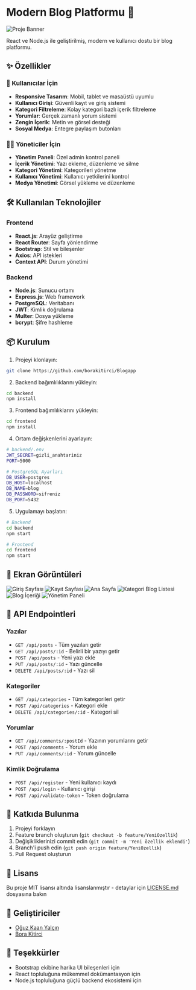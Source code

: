 # Modern Blog Platformu 🚀

![Proje Banner](images/3.png)

React ve Node.js ile geliştirilmiş, modern ve kullanıcı dostu bir blog platformu.

## ✨ Özellikler

### 👥 Kullanıcılar İçin
- **Responsive Tasarım**: Mobil, tablet ve masaüstü uyumlu
- **Kullanıcı Girişi**: Güvenli kayıt ve giriş sistemi
- **Kategori Filtreleme**: Kolay kategori bazlı içerik filtreleme
- **Yorumlar**: Gerçek zamanlı yorum sistemi
- **Zengin İçerik**: Metin ve görsel desteği
- **Sosyal Medya**: Entegre paylaşım butonları

### 👨‍💼 Yöneticiler İçin
- **Yönetim Paneli**: Özel admin kontrol paneli
- **İçerik Yönetimi**: Yazı ekleme, düzenleme ve silme
- **Kategori Yönetimi**: Kategorileri yönetme
- **Kullanıcı Yönetimi**: Kullanıcı yetkilerini kontrol
- **Medya Yönetimi**: Görsel yükleme ve düzenleme

## 🛠️ Kullanılan Teknolojiler

### Frontend
- **React.js**: Arayüz geliştirme
- **React Router**: Sayfa yönlendirme
- **Bootstrap**: Stil ve bileşenler
- **Axios**: API istekleri
- **Context API**: Durum yönetimi

### Backend
- **Node.js**: Sunucu ortamı
- **Express.js**: Web framework
- **PostgreSQL**: Veritabanı
- **JWT**: Kimlik doğrulama
- **Multer**: Dosya yükleme
- **bcrypt**: Şifre hashleme

## 📦 Kurulum

1. Projeyi klonlayın:
```bash
git clone https://github.com/borakitirci/Blogapp
```

2. Backend bağımlılıklarını yükleyin:
```bash
cd backend
npm install
```

3. Frontend bağımlılıklarını yükleyin:
```bash
cd frontend
npm install
```

4. Ortam değişkenlerini ayarlayın:
```bash
# backend/.env
JWT_SECRET=gizli_anahtariniz
PORT=5000

# PostgreSQL Ayarları
DB_USER=postgres
DB_HOST=localhost
DB_NAME=blog
DB_PASSWORD=sifreniz
DB_PORT=5432
```

5. Uygulamayı başlatın:
```bash
# Backend
cd backend
npm start

# Frontend
cd frontend
npm start
```

## 📱 Ekran Görüntüleri

![Giriş Sayfası](images/1.png)
![Kayıt Sayfası](images/2.png)
![Ana Sayfa](images/3.png)
![Kategori Blog Listesi](images/4.png)
![Blog İçeriği](images/5.png)
![Yönetim Paneli](images/6.png)

## 🔗 API Endpointleri

### Yazılar
- `GET /api/posts` - Tüm yazıları getir
- `GET /api/posts/:id` - Belirli bir yazıyı getir
- `POST /api/posts` - Yeni yazı ekle
- `PUT /api/posts/:id` - Yazı güncelle
- `DELETE /api/posts/:id` - Yazı sil

### Kategoriler
- `GET /api/categories` - Tüm kategorileri getir
- `POST /api/categories` - Kategori ekle
- `DELETE /api/categories/:id` - Kategori sil

### Yorumlar
- `GET /api/comments/:postId` - Yazının yorumlarını getir
- `POST /api/comments` - Yorum ekle
- `PUT /api/comments/:id` - Yorum güncelle

### Kimlik Doğrulama
- `POST /api/register` - Yeni kullanıcı kaydı
- `POST /api/login` - Kullanıcı girişi
- `POST /api/validate-token` - Token doğrulama

## 🤝 Katkıda Bulunma

1. Projeyi forklayın
2. Feature branch oluşturun (`git checkout -b feature/YeniOzellik`)
3. Değişikliklerinizi commit edin (`git commit -m 'Yeni özellik eklendi'`)
4. Branch'i push edin (`git push origin feature/YeniOzellik`)
5. Pull Request oluşturun

## 📄 Lisans

Bu proje MIT lisansı altında lisanslanmıştır - detaylar için [LICENSE.md](LICENSE.md) dosyasına bakın

## 👥 Geliştiriciler

- [Oğuz Kaan Yalçın](https://github.com/oguzkaanyalcin)
- [Bora Kitirci](https://github.com/borakitirci)

## 🙏 Teşekkürler

- Bootstrap ekibine harika UI bileşenleri için
- React topluluğuna mükemmel dokümantasyon için
- Node.js topluluğuna güçlü backend ekosistemi için